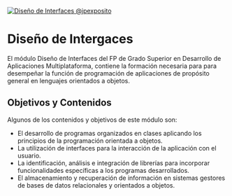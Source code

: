 <a href="http://jpexposito.com"><img src="https://raw.githubusercontent.com/jpexposito/DAM/master/interfas-multiplataforma.png" title="Diseño de Interfaces @jpexposito" alt="Diseño de Interfaces @jpexposito"></a>

# Diseño de Intergaces

El módulo Diseño de Interfaces del FP de Grado Superior en Desarrollo de Aplicaciones Multiplataforma, contiene la formación necesaria
para para desempeñar la función de programación de aplicaciones de propósito general en lenguajes orientados a objetos.

## Objetivos y Contenidos

Algunos de los contenidos y objetivos de este módulo son:

* El desarrollo de programas organizados en clases aplicando los principios de la programación orientada a objetos.
* La utilización de interfaces para la interacción de la aplicación con el usuario.
* La identificación, análisis e integración de librerías para incorporar funcionalidades específicas a los programas desarrollados.
* El almacenamiento y recuperación de información en sistemas gestores de bases de datos relacionales y orientados a objetos.

